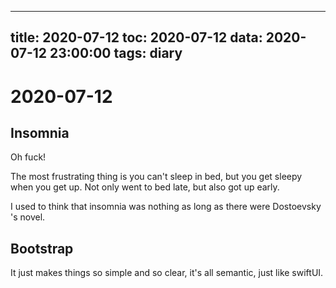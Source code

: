 
---
title: 2020-07-12
toc: 2020-07-12
data: 2020-07-12 23:00:00
tags: diary
---


# 2020-07-12

## Insomnia

Oh fuck!

The most frustrating thing is you can't sleep in bed, but you get sleepy when you get up. Not only went to bed late, but also got up early.

I used to think that insomnia was nothing as long as there were Dostoevsky 's novel.

## Bootstrap

It just makes things so simple and so clear, it's all semantic, just like swiftUI.

